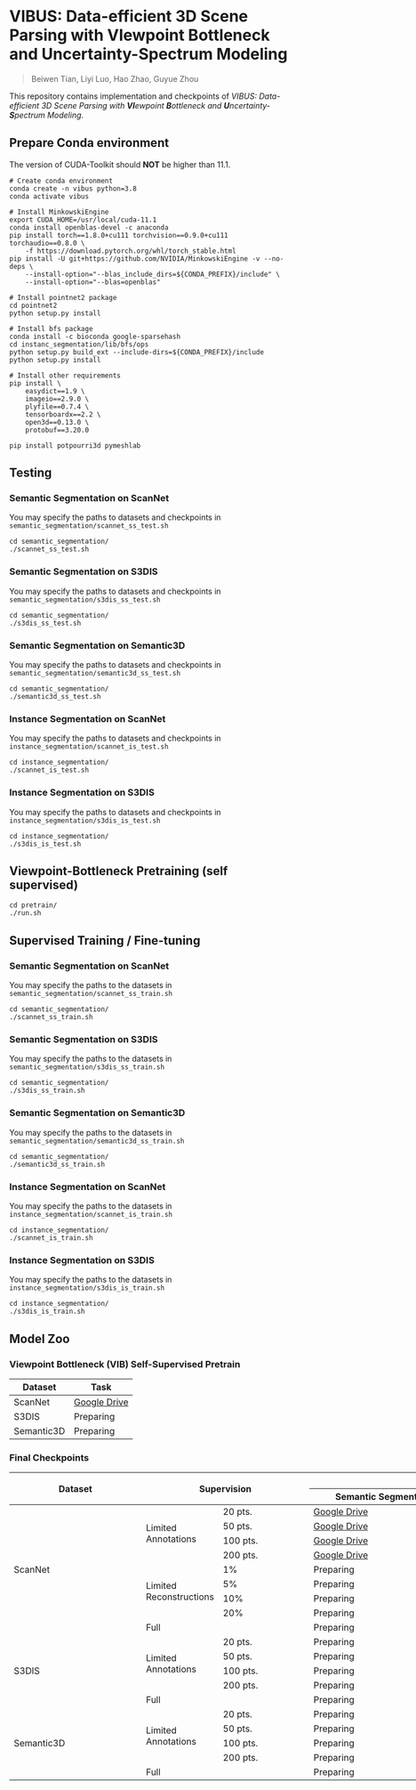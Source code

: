 # VIBUS: Data-efficient 3D Scene Parsing with **VI**ewpoint **B**ottleneck and **U**ncertainty-**S**pectrum Modeling

> Beiwen Tian, Liyi Luo, Hao Zhao, Guyue Zhou

This repository contains implementation and checkpoints of *VIBUS: Data-efficient 3D Scene Parsing with **VI**ewpoint **B**ottleneck and **U**ncertainty-**S**pectrum Modeling*.

<!-- ## Citation -->

## Prepare Conda environment

The version of CUDA-Toolkit should **NOT** be higher than 11.1.

```shell
# Create conda environment
conda create -n vibus python=3.8
conda activate vibus

# Install MinkowskiEngine
export CUDA_HOME=/usr/local/cuda-11.1
conda install openblas-devel -c anaconda
pip install torch==1.8.0+cu111 torchvision==0.9.0+cu111 torchaudio==0.8.0 \
    -f https://download.pytorch.org/whl/torch_stable.html
pip install -U git+https://github.com/NVIDIA/MinkowskiEngine -v --no-deps \
    --install-option="--blas_include_dirs=${CONDA_PREFIX}/include" \
    --install-option="--blas=openblas"

# Install pointnet2 package
cd pointnet2
python setup.py install

# Install bfs package
conda install -c bioconda google-sparsehash
cd instanc_segmentation/lib/bfs/ops
python setup.py build_ext --include-dirs=${CONDA_PREFIX}/include
python setup.py install

# Install other requirements
pip install \
    easydict==1.9 \
    imageio==2.9.0 \
    plyfile==0.7.4 \
    tensorboardx==2.2 \
    open3d==0.13.0 \
    protobuf==3.20.0

pip install potpourri3d pymeshlab
```

## Testing

### Semantic Segmentation on ScanNet

You may specify the paths to datasets and checkpoints in `semantic_segmentation/scannet_ss_test.sh`

```shell
cd semantic_segmentation/
./scannet_ss_test.sh
```

### Semantic Segmentation on S3DIS

You may specify the paths to datasets and checkpoints in `semantic_segmentation/s3dis_ss_test.sh`

```shell
cd semantic_segmentation/
./s3dis_ss_test.sh
```

### Semantic Segmentation on Semantic3D

You may specify the paths to datasets and checkpoints in `semantic_segmentation/semantic3d_ss_test.sh`

```shell
cd semantic_segmentation/
./semantic3d_ss_test.sh
```

### Instance Segmentation on ScanNet

You may specify the paths to datasets and checkpoints in `instance_segmentation/scannet_is_test.sh`

```shell
cd instance_segmentation/
./scannet_is_test.sh
```

### Instance Segmentation on S3DIS

You may specify the paths to datasets and checkpoints in `instance_segmentation/s3dis_is_test.sh`

```shell
cd instance_segmentation/
./s3dis_is_test.sh
```

## Viewpoint-Bottleneck Pretraining (self supervised)

```shell
cd pretrain/
./run.sh
```

## Supervised Training / Fine-tuning

### Semantic Segmentation on ScanNet

You may specify the paths to the datasets in `semantic_segmentation/scannet_ss_train.sh`

```shell
cd semantic_segmentation/
./scannet_ss_train.sh
```

### Semantic Segmentation on S3DIS

You may specify the paths to the datasets in `semantic_segmentation/s3dis_ss_train.sh`

```shell
cd semantic_segmentation/
./s3dis_ss_train.sh
```

### Semantic Segmentation on Semantic3D

You may specify the paths to the datasets in `semantic_segmentation/semantic3d_ss_train.sh`

```shell
cd semantic_segmentation/
./semantic3d_ss_train.sh
```

### Instance Segmentation on ScanNet

You may specify the paths to the datasets in `instance_segmentation/scannet_is_train.sh`

```shell
cd instance_segmentation/
./scannet_is_train.sh
```

### Instance Segmentation on S3DIS

You may specify the paths to the datasets in `instance_segmentation/s3dis_is_train.sh`

```shell
cd instance_segmentation/
./s3dis_is_train.sh
```

## Model Zoo

### Viewpoint Bottleneck (VIB) Self-Supervised Pretrain

<div class="tg-wrap"><table style="undefined;table-layout: fixed; width: 492px">
<thead>
  <tr>
    <th>Dataset</th>
    <th>Task</th>
  </tr>
</thead>
<tbody>
  <tr>
    <td>ScanNet</td>
    <td><a href="https://drive.google.com/file/d/1oRIHlEu1fS2eKpaIyi1J7BCIkKSn174k/view?usp=sharing">Google Drive</a></td>
  </tr>
  <tr>
    <td>S3DIS</td>
    <td>Preparing</td>
  </tr>
  <tr>
    <td>Semantic3D</td>
    <td>Preparing</td>
  </tr>
</tbody>
</table></div>

### Final Checkpoints

<div class="tg-wrap"><table style="undefined;table-layout: fixed; width: 1079px">
<colgroup>
<col style="width: 245px">
<col style="width: 110px">
<col style="width: 169px">
<col style="width: 290px">
<col style="width: 265px">
</colgroup>
<thead>
  <tr>
    <th rowspan="2">Dataset</th>
    <th colspan="2" rowspan="2">Supervision</th>
    <th colspan="2">Task</th>
  </tr>
  <tr>
    <th>Semantic Segmentation</th>
    <th>Instance Segmentation</th>
  </tr>
</thead>
<tbody>
  <tr>
    <td rowspan="9">ScanNet</td>
    <td rowspan="4">Limited Annotations</td>
    <td>20 pts.</td>
    <td><a href="https://drive.google.com/file/d/1w7xViC62FYkJEJaYwQCBzBCuzP5mVJSZ/view?usp=sharing">Google Drive</a></td>
    <td>Preparing</td>
  </tr>
  <tr>
    <td>50 pts.</td>
    <td><a href="https://drive.google.com/file/d/1QpeXmjkxTytA_GDwTHFqaw-3aEltehWe/view?usp=sharing">Google Drive</a></td>
    <td>Preparing</td>
  </tr>
  <tr>
    <td>100 pts.</td>
    <td><a href="https://drive.google.com/file/d/1w5tgCAp1qyFIZWrZTC_PxSWh-ss2CUIk/view?usp=sharing">Google Drive</a></td>
    <td>Preparing</td>
  </tr>
  <tr>
    <td>200 pts.</td>
    <td><a href="https://drive.google.com/file/d/1RwoJrzVaSTqpAW8O5j5ou6cCSusVBvP1/view?usp=sharing">Google Drive</a></td>
    <td>Preparing</td>
  </tr>
  <tr>
    <td rowspan="4">Limited Reconstructions</td>
    <td>1%</td>
    <td>Preparing</td>
    <td>Preparing</td>
  </tr>
  <tr>
    <td>5%</td>
    <td>Preparing</td>
    <td>Preparing</td>
  </tr>
  <tr>
    <td>10%</td>
    <td>Preparing</td>
    <td>Preparing</td>
  </tr>
  <tr>
    <td>20%</td>
    <td>Preparing</td>
    <td>Preparing</td>
  </tr>
  <tr>
    <td colspan="2">Full</td>
    <td>Preparing</td>
    <td>Preparing</td>
  </tr>
  <tr>
    <td rowspan="5">S3DIS</td>
    <td rowspan="4">Limited Annotations</td>
    <td>20 pts.</td>
    <td>Preparing</td>
    <td>Preparing</td>
  </tr>
  <tr>
    <td>50 pts.</td>
    <td>Preparing</td>
    <td>Preparing</td>
  </tr>
  <tr>
    <td>100 pts.</td>
    <td>Preparing</td>
    <td>Preparing</td>
  </tr>
  <tr>
    <td>200 pts.</td>
    <td>Preparing</td>
    <td>Preparing</td>
  </tr>
  <tr>
    <td colspan="2">Full</td>
    <td>Preparing</td>
    <td>Preparing</td>
  </tr>
  <tr>
    <td rowspan="5">Semantic3D</td>
    <td rowspan="4">Limited Annotations</td>
    <td>20 pts.</td>
    <td>Preparing</td>
    <td rowspan="5">N/A</td>
  </tr>
  <tr>
    <td>50 pts.</td>
    <td>Preparing</td>
  </tr>
  <tr>
    <td>100 pts.</td>
    <td>Preparing</td>
  </tr>
  <tr>
    <td>200 pts.</td>
    <td>Preparing</td>
  </tr>
  <tr>
    <td colspan="2">Full</td>
    <td>Preparing</td>
  </tr>
</tbody>
</table></div>